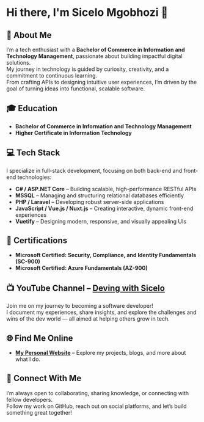 # Hi there, I'm Sicelo Mgobhozi 👋

## 🚀 About Me
I’m a tech enthusiast with a **Bachelor of Commerce in Information and Technology Management**, passionate about building impactful digital solutions.  
My journey in technology is guided by curiosity, creativity, and a commitment to continuous learning.  
From crafting APIs to designing intuitive user experiences, I’m driven by the goal of turning ideas into functional, scalable software.

## 🎓 Education
- **Bachelor of Commerce in Information and Technology Management**
- **Higher Certificate in Information Technology**

## 💻 Tech Stack
I specialize in full-stack development, focusing on both back-end and front-end technologies:

- **C# / ASP.NET Core** – Building scalable, high-performance RESTful APIs  
- **MSSQL** – Managing and structuring relational databases efficiently  
- **PHP / Laravel** – Developing robust server-side applications  
- **JavaScript / Vue.js / Nuxt.js** – Creating interactive, dynamic front-end experiences  
- **Vuetify** – Designing modern, responsive, and visually appealing UIs

## 🧾 Certifications
- **Microsoft Certified: Security, Compliance, and Identity Fundamentals (SC-900)**
- **Microsoft Certified: Azure Fundamentals (AZ-900)**

## 📺 YouTube Channel – [Deving with Sicelo](https://www.youtube.com/channel/UC6jnOB1tboMPYtkOAwWHh9g)
Join me on my journey to becoming a software developer!  
I document my experiences, share insights, and explore the challenges and wins of the dev world — all aimed at helping others grow in tech.

## 🌐 Find Me Online
- [**My Personal Website**](https://sicelomgobhozi.netlify.app/) – Explore my projects, blogs, and more about what I do.

## 🤝 Connect With Me
I’m always open to collaborating, sharing knowledge, or connecting with fellow developers.  
Follow my work on GitHub, reach out on social platforms, and let’s build something great together!
